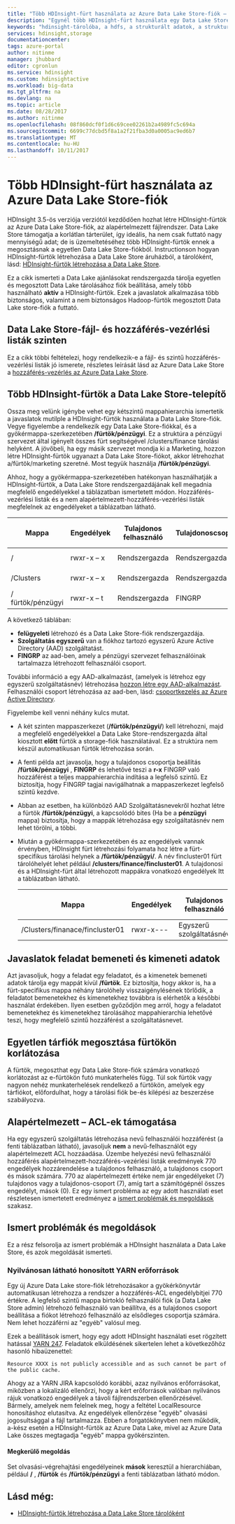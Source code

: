```yaml
---
title: "Több HDInsight-fürt használata az Azure Data Lake Store-fiók – Azure |} Microsoft Docs"
description: "Egynél több HDInsight-fürt használata egy Data Lake Store-fiókkal"
keywords: "hdinsight-tárolóba, a hdfs, a strukturált adatok, a strukturálatlan adatok, a data lake store"
services: hdinsight,storage
documentationcenter: 
tags: azure-portal
author: nitinme
manager: jhubbard
editor: cgronlun
ms.service: hdinsight
ms.custom: hdinsightactive
ms.workload: big-data
ms.tgt_pltfrm: na
ms.devlang: na
ms.topic: article
ms.date: 08/28/2017
ms.author: nitinme
ms.openlocfilehash: 08f860dcf0f1d6c69cee02261b2a4989fc5c694a
ms.sourcegitcommit: 6699c77dcbd5f8a1a2f21fba3d0a0005ac9ed6b7
ms.translationtype: MT
ms.contentlocale: hu-HU
ms.lasthandoff: 10/11/2017
---
```

# <a name="use-multiple-hdinsight-clusters-with-an-azure-data-lake-store-account"></a>Több HDInsight-fürt használata az Azure Data Lake Store-fiók

HDInsight 3.5-ös verziója verziótól kezdődően hozhat létre HDInsight-fürtök az Azure Data Lake Store-fiók, az alapértelmezett fájlrendszer.
Data Lake Store támogatja a korlátlan tárterület, így ideális, ha nem csak futtató nagy mennyiségű adat; de is üzemeltetéséhez több HDInsight-fürtök ennek a megosztásnak a egyetlen Data Lake Store-fiókból. Instructionson hogyan HDInsight-fürtök létrehozása a Data Lake Store áruházból, a tárolóként, lásd: [HDInsight-fürtök létrehozása a Data Lake Store](../data-lake-store/data-lake-store-hdinsight-hadoop-use-portal.md).

Ez a cikk ismerteti a Data Lake ajánlásokat rendszergazda tárolja egyetlen és megosztott Data Lake tárolásához fiók beállítása, amely több használható **aktív** a HDInsight-fürtök. Ezek a javaslatok alkalmazása több biztonságos, valamint a nem biztonságos Hadoop-fürtök megosztott Data Lake store-fiók a futtató.


## <a name="data-lake-store-file-and-folder-level-acls"></a>Data Lake Store-fájl- és hozzáférés-vezérlési listák szinten

Ez a cikk többi feltételezi, hogy rendelkezik-e a fájl- és szintű hozzáférés-vezérlési listák jó ismerete, részletes leírását lásd az Azure Data Lake Store a [hozzáférés-vezérlés az Azure Data Lake Store](../data-lake-store/data-lake-store-access-control.md).

## <a name="data-lake-store-setup-for-multiple-hdinsight-clusters"></a>Több HDInsight-fürtök a Data Lake Store-telepítő
Ossza meg velünk igénybe vehet egy kétszintű mappahierarchia ismertetik a javaslatok mutilple a HDInsight-fürtök használata a Data Lake Store-fiók. Vegye figyelembe a rendelkezik egy Data Lake Store-fiókkal, és a gyökérmappa-szerkezetében **/fürtök/pénzügyi**. Ez a struktúra a pénzügyi szervezet által igényelt összes fürt segítségével /clusters/finance tárolási helyként. A jövőbeli, ha egy másik szervezet mondja ki a Marketing, hozzon létre HDInsight-fürtök ugyanazt a Data Lake Store-fiókot, akkor létrehozhat a/fürtök/marketing szeretné. Most tegyük használja **/fürtök/pénzügyi**.

Ahhoz, hogy a gyökérmappa-szerkezetében hatékonyan használhatják a HDInsight-fürtök, a Data Lake Store rendszergazdájának kell megadnia megfelelő engedélyekkel a táblázatban ismertetett módon. Hozzáférés-vezérlési listák és a nem alapértelmezett-hozzáférés-vezérlési listák megfelelnek az engedélyeket a táblázatban látható. 


|Mappa  |Engedélyek  |Tulajdonos felhasználó  |Tulajdonoscsoport  | Nevesített felhasználó | Nevesített felhasználó engedélyek | Nevesített csoport | Elnevezett csoportját engedélyek |
|---------|---------|---------|---------|---------|---------|---------|---------|
|/ | rwxr-x – x  |Rendszergazda |Rendszergazda  |Egyszerű szolgáltatásnév |--x  |FINGRP   |r-x         |
|/Clusters | rwxr-x – x |Rendszergazda |Rendszergazda |Egyszerű szolgáltatásnév |--x  |FINGRP |r-x         |
|/ fürtök/pénzügyi | rwxr-x – t |Rendszergazda |FINGRP  |Egyszerű szolgáltatásnév |rwx  |-  |-     |

A következő táblában:

- **felügyeleti** létrehozó és a Data Lake Store-fiók rendszergazdája.
- **Szolgáltatás egyszerű** van a fiókhoz tartozó egyszerű Azure Active Directory (AAD) szolgáltatást.
- **FINGRP** az aad-ben, amely a pénzügyi szervezet felhasználóinak tartalmazza létrehozott felhasználói csoport.

További információ a egy AAD-alkalmazást, (amelyek is létrehoz egy egyszerű szolgáltatásnév) létrehozása [hozzon létre egy AAD-alkalmazást](../azure-resource-manager/resource-group-create-service-principal-portal.md#create-an-azure-active-directory-application). Felhasználói csoport létrehozása az aad-ben, lásd: [csoportkezelés az Azure Active Directory](../active-directory/active-directory-accessmanagement-manage-groups.md).

Figyelembe kell venni néhány kulcs mutat.

- A két szinten mappaszerkezet (**/fürtök/pénzügyi/**) kell létrehozni, majd a megfelelő engedélyekkel a Data Lake Store-rendszergazda által kiosztott **előtt** fürtök a storage-fiók használatával. Ez a struktúra nem készül automatikusan fürtök létrehozása során.
- A fenti példa azt javasolja, hogy a tulajdonos csoportja beállítás **/fürtök/pénzügyi** , **FINGRP** és lehetővé teszi a **r-x** FINGRP való hozzáférést a teljes mappahierarchia indítása a legfelső szintű. Ez biztosítja, hogy FINGRP tagjai navigálhatnak a mappaszerkezet legfelső szintű kezdve.
- Abban az esetben, ha különböző AAD Szolgáltatásnevekről hozhat létre a fürtök **/fürtök/pénzügyi**, a kapcsolódó bites (Ha be a **pénzügyi** mappa) biztosítja, hogy a mappák létrehozása egy szolgáltatásnév nem lehet törölni, a többi.
- Miután a gyökérmappa-szerkezetében és az engedélyek vannak érvényben, HDInsight fürt létrehozási folyamata hoz létre a fürt-specifikus tárolási helynek a **/fürtök/pénzügyi/**. A név fincluster01 fürt tárolóhelyét lehet például **/clusters/finance/fincluster01**. A tulajdonosi és a HDInsight-fürt által létrehozott mappákra vonatkozó engedélyek Itt a táblázatban látható.

    |Mappa  |Engedélyek  |Tulajdonos felhasználó  |Tulajdonoscsoport  | Nevesített felhasználó | Nevesített felhasználó engedélyek | Nevesített csoport | Elnevezett csoportját engedélyek |
    |---------|---------|---------|---------|---------|---------|---------|---------|
    |/Clusters/finanace/fincluster01 | rwxr-x---  |Egyszerű szolgáltatásnév |FINGRP  |- |-  |-   |-  | 
   


## <a name="recommendations-for-job-input-and-output-data"></a>Javaslatok feladat bemeneti és kimeneti adatok

Azt javasoljuk, hogy a feladat egy feladatot, és a kimenetek bemeneti adatok tárolja egy mappát kívül **/fürtök**. Ez biztosítja, hogy akkor is, ha a fürt-specifikus mappa néhány tárolóhely visszaigénylésének törlődik, a feladatot bemenetekhez és kimenetekhez továbbra is elérhetők a későbbi használat érdekében. Ilyen esetben győződjön meg arról, hogy a feladatot bemenetekhez és kimenetekhez tárolásához mappahierarchia lehetővé teszi, hogy megfelelő szintű hozzáférést a szolgáltatásnevet.

## <a name="limit-on-clusters-sharing-a-single-storage-account"></a>Egyetlen tárfiók megosztása fürtökön korlátozása

A fürtök, megoszthat egy Data Lake Store-fiók számára vonatkozó korlátozást az e-fürtökön futó munkaterhelés függ. Túl sok fürtök vagy nagyon nehéz munkaterhelések rendelkező a fürtökön, amelyek egy tárfiókot, előfordulhat, hogy a tárolási fiók be-és kilépési az beszerzése szabályozva.

## <a name="support-for-default-acls"></a>Alapértelmezett – ACL-ek támogatása

Ha egy egyszerű szolgáltatás létrehozása nevű felhasználói hozzáférést (a fenti táblázatban látható), javasoljuk **nem** a nevű-felhasználót egy alapértelmezett ACL hozzáadása. Üzembe helyezési nevű felhasználói hozzáférés alapértelmezett-hozzáférés-vezérlési listák eredmények 770 engedélyek hozzárendelése a tulajdonos felhasználó, a tulajdonos csoport és mások számára. 770 az alapértelmezett értéke nem jár engedélyeket (7) tulajdonos vagy a tulajdonos-csoport (7), amíg tart a számítógépnél összes engedélyt, mások (0). Ez egy ismert probléma az egy adott használati eset részletesen ismertetett eredményez a [ismert problémák és megoldások](#known-issues-and-workarounds) szakasz.

## <a name="known-issues-and-workarounds"></a>Ismert problémák és megoldások

Ez a rész felsorolja az ismert problémák a HDInsight használata a Data Lake Store, és azok megoldását ismerteti.

### <a name="publicly-visible-localized-yarn-resources"></a>Nyilvánosan látható honosított YARN erőforrások

Egy új Azure Data Lake store-fiók létrehozásakor a gyökérkönyvtár automatikusan létrehozza a rendszer a hozzáférés-ACL engedélybitjei 770 értékre. A legfelső szintű mappa birtokló felhasználói fiók (a Data Lake Store admin) létrehozó felhasználó van beállítva, és a tulajdonos csoport beállítása a fiókot létrehozó felhasználó az elsődleges csoportja számára. Nem lehet hozzáférni az "egyéb" valósul meg.

Ezek a beállítások ismert, hogy egy adott HDInsight használati eset rögzített hatással [YARN 247](https://hwxmonarch.atlassian.net/browse/YARN-247). Feladatok elküldésének sikertelen lehet a következőhöz hasonló hibaüzenettel:

    Resource XXXX is not publicly accessible and as such cannot be part of the public cache.

Ahogy az a YARN JIRA kapcsolódó korábbi, azaz nyilvános erőforrásokat, miközben a lokalizáló ellenőrzi, hogy a kért erőforrások valóban nyilvános rájuk vonatkozó engedélyek a távoli fájlrendszerben ellenőrzésével. Bármely, amelyek nem felelnek meg, hogy a feltétel LocalResource honosításhoz elutasítva. Az engedélyek ellenőrzése "egyéb" olvasási jogosultsággal a fájl tartalmazza. Ebben a forgatókönyvben nem működik, a-kész esetén a HDInsight-fürtök az Azure Data Lake, mivel az Azure Data Lake összes megtagadja "egyéb" mappa gyökérszinten.

#### <a name="workaround"></a>Megkerülő megoldás
Set olvasási-végrehajtási engedélyeinek **mások** keresztül a hierarchiában, például  **/** , **/fürtök** és   **/fürtök/pénzügyi** a fenti táblázatban látható módon.

## <a name="see-also"></a>Lásd még:

* [HDInsight-fürtök létrehozása a Data Lake Store tárolóként](../data-lake-store/data-lake-store-hdinsight-hadoop-use-portal.md)


